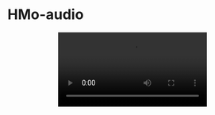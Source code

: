 # HMo-audio

<p align="center">
<video src="dataset_viz/vox/id10037#xWYJB2Ua7DA#000979#001173_out_2_avg.mp4"/>
</p>
